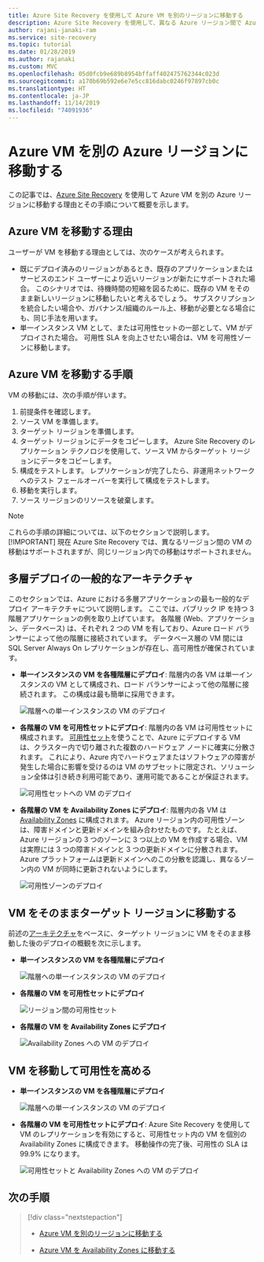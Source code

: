```yaml
---
title: Azure Site Recovery を使用して Azure VM を別のリージョンに移動する
description: Azure Site Recovery を使用して、異なる Azure リージョン間で Azure VM を移動します。
author: rajani-janaki-ram
ms.service: site-recovery
ms.topic: tutorial
ms.date: 01/28/2019
ms.author: rajanaki
ms.custom: MVC
ms.openlocfilehash: 05d0fcb9e689b8954bffaff402475762344c023d
ms.sourcegitcommit: a170b69b592e6e7e5cc816dabc0246f97897cb0c
ms.translationtype: HT
ms.contentlocale: ja-JP
ms.lasthandoff: 11/14/2019
ms.locfileid: "74091936"
---
```

# <a name="moving-azure-vms-to-another-azure-region"></a>Azure VM を別の Azure リージョンに移動する

この記事では、[Azure Site Recovery](site-recovery-overview.md) を使用して Azure VM を別の Azure リージョンに移動する理由とその手順について概要を示します。 


## <a name="reasons-to-move-azure-vms"></a>Azure VM を移動する理由

ユーザーが VM を移動する理由としては、次のケースが考えられます。

- 既にデプロイ済みのリージョンがあるとき、既存のアプリケーションまたはサービスのエンド ユーザーにより近いリージョンが新たにサポートされた場合。 このシナリオでは、待機時間の短縮を図るために、既存の VM をそのまま新しいリージョンに移動したいと考えるでしょう。 サブスクリプションを統合したい場合や、ガバナンス/組織のルール上、移動が必要となる場合にも、同じ手法を用います。
- 単一インスタンス VM として、または可用性セットの一部として、VM がデプロイされた場合。 可用性 SLA を向上させたい場合は、VM を可用性ゾーンに移動します。

## <a name="steps-to-move-azure-vms"></a>Azure VM を移動する手順

VM の移動には、次の手順が伴います。

1. 前提条件を確認します。
2. ソース VM を準備します。
3. ターゲット リージョンを準備します。
4. ターゲット リージョンにデータをコピーします。 Azure Site Recovery のレプリケーション テクノロジを使用して、ソース VM からターゲット リージョンにデータをコピーします。
5. 構成をテストします。 レプリケーションが完了したら、非運用ネットワークへのテスト フェールオーバーを実行して構成をテストします。
6. 移動を実行します。
7. ソース リージョンのリソースを破棄します。

> [!NOTE]
> これらの手順の詳細については、以下のセクションで説明します。
> [!IMPORTANT]
> 現在 Azure Site Recovery では、異なるリージョン間の VM の移動はサポートされますが、同じリージョン内での移動はサポートされません。

## <a name="typical-architectures-for-a-multi-tier-deployment"></a>多層デプロイの一般的なアーキテクチャ

このセクションでは、Azure における多層アプリケーションの最も一般的なデプロイ アーキテクチャについて説明します。 ここでは、パブリック IP を持つ 3 階層アプリケーションの例を取り上げています。 各階層 (Web、アプリケーション、データベース) は、それぞれ 2 つの VM を有しており、Azure ロード バランサーによって他の階層に接続されています。 データベース層の VM 間には SQL Server Always On レプリケーションが存在し、高可用性が確保されています。

* **単一インスタンスの VM を各種階層にデプロイ**: 階層内の各 VM は単一インスタンスの VM として構成され、ロード バランサーによって他の階層に接続されます。 この構成は最も簡単に採用できます。

     ![階層への単一インスタンスの VM のデプロイ](media/move-vm-overview/regular-deployment.png)

* **各階層の VM を可用性セットにデプロイ**: 階層内の各 VM は可用性セットに構成されます。 [可用性セット](https://docs.microsoft.com/azure/virtual-machines/windows/tutorial-availability-sets)を使うことで、Azure にデプロイする VM は、クラスター内で切り離された複数のハードウェア ノードに確実に分散されます。 これにより、Azure 内でハードウェアまたはソフトウェアの障害が発生した場合に影響を受けるのは VM のサブセットに限定され、ソリューション全体は引き続き利用可能であり、運用可能であることが保証されます。

     ![可用性セットへの VM のデプロイ](media/move-vm-overview/avset.png)

* **各階層の VM を Availability Zones にデプロイ**: 階層内の各 VM は [Availability Zones](https://docs.microsoft.com/azure/availability-zones/az-overview) に構成されます。 Azure リージョン内の可用性ゾーンは、障害ドメインと更新ドメインを組み合わせたものです。 たとえば、Azure リージョンの 3 つのゾーンに 3 つ以上の VM を作成する場合、VM は実際には 3 つの障害ドメインと 3 つの更新ドメインに分散されます。 Azure プラットフォームは更新ドメインへのこの分散を認識し、異なるゾーン内の VM が同時に更新されないようにします。

     ![可用性ゾーンのデプロイ](media/move-vm-overview/zone.png)

## <a name="move-vms-as-is-to-a-target-region"></a>VM をそのままターゲット リージョンに移動する

前述の[アーキテクチャ](#typical-architectures-for-a-multi-tier-deployment)をベースに、ターゲット リージョンに VM をそのまま移動した後のデプロイの概観を次に示します。

* **単一インスタンスの VM を各種階層にデプロイ**

     ![階層への単一インスタンスの VM のデプロイ](media/move-vm-overview/single-zone.png)

* **各階層の VM を可用性セットにデプロイ**

     ![リージョン間の可用性セット](media/move-vm-overview/crossregionaset.png)

* **各階層の VM を Availability Zones にデプロイ**

     ![Availability Zones への VM のデプロイ](media/move-vm-overview/azonecross.png)

## <a name="move-vms-to-increase-availability"></a>VM を移動して可用性を高める

* **単一インスタンスの VM を各種階層にデプロイ**

     ![階層への単一インスタンスの VM のデプロイ](media/move-vm-overview/single-zone.png)

* **各階層の VM を可用性セットにデプロイ**: Azure Site Recovery を使用して VM のレプリケーションを有効にすると、可用性セット内の VM を個別の Availability Zones に構成できます。 移動操作の完了後、可用性の SLA は 99.9% になります。

     ![可用性セットと Availability Zones への VM のデプロイ](media/move-vm-overview/aset-azone.png)

## <a name="next-steps"></a>次の手順

> [!div class="nextstepaction"]
> 
> * [Azure VM を別のリージョンに移動する](azure-to-azure-tutorial-migrate.md)
> 
> * [Azure VM を Availability Zones に移動する](move-azure-vms-avset-azone.md)

